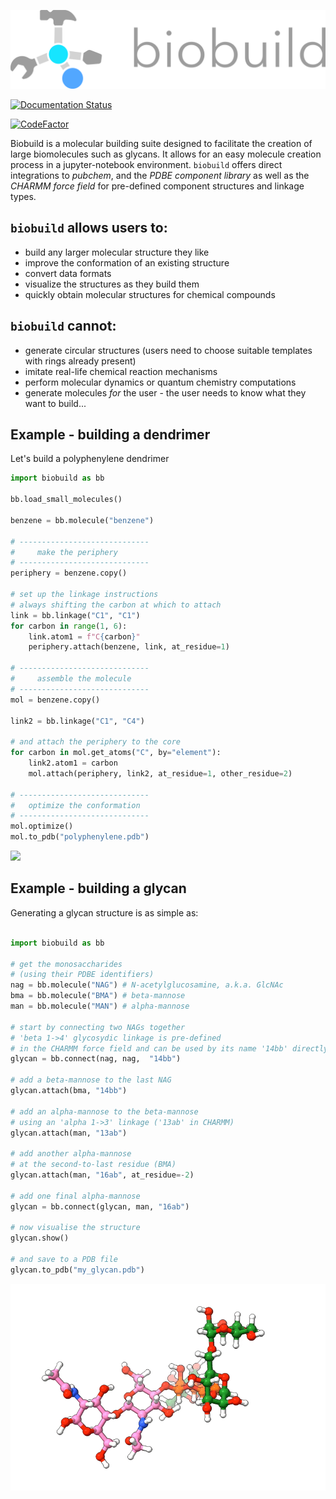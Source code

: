 
![](docs/_resources/logo_large.png)

[![Documentation Status](https://readthedocs.org/projects/biobuild/badge/?version=latest)](https://biobuild.readthedocs.io/en/latest/?badge=latest)

[![CodeFactor](https://www.codefactor.io/repository/github/noahhenrikkleinschmidt/biobuild/badge/main)](https://www.codefactor.io/repository/github/noahhenrikkleinschmidt/biobuild/overview/main)


Biobuild is a molecular building suite designed to facilitate the creation of large biomolecules such as glycans. 
It allows for an easy molecule creation process in a jupyter-notebook environment. `biobuild` offers direct integrations
to _pubchem_, and the _PDBE component library_ as well as the _CHARMM force field_ for pre-defined component structures and linkage types.

`biobuild` allows users to:
---------------------------
- build any larger molecular structure they like
- improve the conformation of an existing structure
- convert data formats
- visualize the structures as they build them
- quickly obtain molecular structures for chemical compounds

`biobuild` cannot:
------------------
- generate circular structures (users need to choose suitable templates with rings already present)
- imitate real-life chemical reaction mechanisms
- perform molecular dynamics or quantum chemistry computations
- generate molecules _for_ the user - the user needs to know what they want to build...


Example - building a dendrimer
------------------------------

Let's build a polyphenylene dendrimer

```python
import biobuild as bb

bb.load_small_molecules()

benzene = bb.molecule("benzene")

# -----------------------------
#     make the periphery
# -----------------------------
periphery = benzene.copy()

# set up the linkage instructions
# always shifting the carbon at which to attach
link = bb.linkage("C1", "C1")
for carbon in range(1, 6):
    link.atom1 = f"C{carbon}"
    periphery.attach(benzene, link, at_residue=1)

# -----------------------------
#     assemble the molecule
# -----------------------------
mol = benzene.copy()

link2 = bb.linkage("C1", "C4")

# and attach the periphery to the core
for carbon in mol.get_atoms("C", by="element"):
    link2.atom1 = carbon
    mol.attach(periphery, link2, at_residue=1, other_residue=2)

# -----------------------------
#   optimize the conformation
# -----------------------------
mol.optimize()
mol.to_pdb("polyphenylene.pdb")
```

![](support/graphics/polyphenylene.gif)

Example - building a glycan
---------------------------

Generating a glycan structure is as simple as:

```python

import biobuild as bb

# get the monosaccharides
# (using their PDBE identifiers)
nag = bb.molecule("NAG") # N-acetylglucosamine, a.k.a. GlcNAc
bma = bb.molecule("BMA") # beta-mannose
man = bb.molecule("MAN") # alpha-mannose

# start by connecting two NAGs together
# 'beta 1->4' glycosydic linkage is pre-defined
# in the CHARMM force field and can be used by its name '14bb' directly
glycan = bb.connect(nag, nag,  "14bb")

# add a beta-mannose to the last NAG
glycan.attach(bma, "14bb")

# add an alpha-mannose to the beta-mannose
# using an 'alpha 1->3' linkage ('13ab' in CHARMM)
glycan.attach(man, "13ab")

# add another alpha-mannose
# at the second-to-last residue (BMA)
glycan.attach(man, "16ab", at_residue=-2)

# add one final alpha-mannose
glycan = bb.connect(glycan, man, "16ab")

# now visualise the structure
glycan.show()

# and save to a PDB file
glycan.to_pdb("my_glycan.pdb")
```

![](support/graphics/glycan_example.gif)